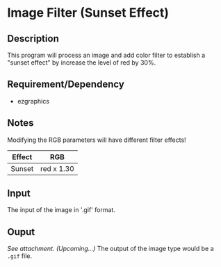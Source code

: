 # Image Filter (Sunset Effect)

## Description
This program will process an image and add color filter to establish a "sunset effect" by increase the level of red by 30%.

## Requirement/Dependency
- ezgraphics

## Notes
Modifying the RGB parameters will have different filter effects!

|Effect|RGB|
|---|---|
|Sunset|red x 1.30|

## Input
The input of the image in '.gif' format.

## Ouput
*See attachment. (Upcoming...)*
The output of the image type would be a `.gif` file.
